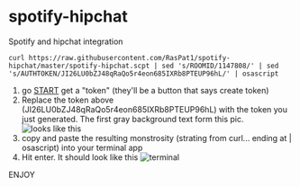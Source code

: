 spotify-hipchat
===============

Spotify and hipchat integration


`
curl https://raw.githubusercontent.com/RasPat1/spotify-hipchat/master/spotify-hipchat.scpt | sed 's/ROOMID/1147808/' | sed 's/AUTHTOKEN/JI26LU0bZJ48qRaQo5r4eon685IXRb8PTEUP96hL/' | osascript
`


1. go [START](https://shoptiques.hipchat.com/account/confirm_password?redirect_to=/account/api) get a "token" (they'll be a button that says create token)
2. Replace the token above (JI26LU0bZJ48qRaQo5r4eon685IXRb8PTEUP96hL) with the token you just generated. The first gray background text form this pic. ![looks like this](https://www.dropbox.com/s/ddylimopknngpjf/Screenshot%202015-02-11%2015.08.59.png?dl=0)
3. copy and paste the resulting monstrosity (strating from curl... ending at | osascript) into your terminal app
4. Hit enter. It should look like this ![terminal](https://www.dropbox.com/s/kdm3bty7xpnb9po/Screenshot%202015-02-11%2015.12.26.png?dl=0)

ENJOY

